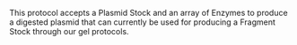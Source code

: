 This protocol accepts a Plasmid Stock and an array of Enzymes to produce a digested plasmid that can currently be used for producing a Fragment Stock through our gel protocols.